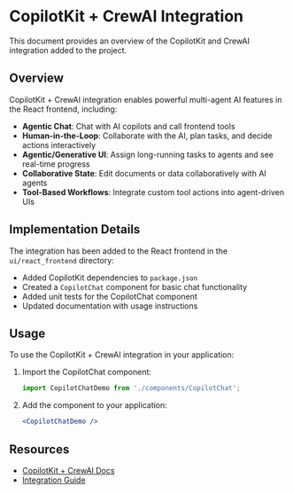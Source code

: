 # CopilotKit + CrewAI Integration

This document provides an overview of the CopilotKit and CrewAI integration added to the project.

## Overview

CopilotKit + CrewAI integration enables powerful multi-agent AI features in the React frontend, including:

- **Agentic Chat**: Chat with AI copilots and call frontend tools
- **Human-in-the-Loop**: Collaborate with the AI, plan tasks, and decide actions interactively
- **Agentic/Generative UI**: Assign long-running tasks to agents and see real-time progress
- **Collaborative State**: Edit documents or data collaboratively with AI agents
- **Tool-Based Workflows**: Integrate custom tool actions into agent-driven UIs

## Implementation Details

The integration has been added to the React frontend in the `ui/react_frontend` directory:

- Added CopilotKit dependencies to `package.json`
- Created a `CopilotChat` component for basic chat functionality
- Added unit tests for the CopilotChat component
- Updated documentation with usage instructions

## Usage

To use the CopilotKit + CrewAI integration in your application:

1. Import the CopilotChat component:
   ```jsx
   import CopilotChatDemo from './components/CopilotChat';
   ```

2. Add the component to your application:
   ```jsx
   <CopilotChatDemo />
   ```

## Resources

- [CopilotKit + CrewAI Docs](https://docs.copilotkit.ai/crewai-crews)
- [Integration Guide](./ui/react_frontend/CopilotKit_CrewAI.md)
